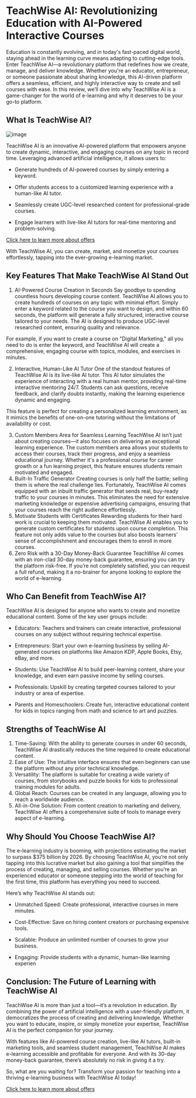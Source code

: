 # TeachWise AI: Revolutionizing Education with AI-Powered Interactive Courses
Education is constantly evolving, and in today's fast-paced digital world, staying ahead in the learning curve means adapting to cutting-edge tools. Enter TeachWise AI—a revolutionary platform that redefines how we create, manage, and deliver knowledge. Whether you're an educator, entrepreneur, or someone passionate about sharing knowledge, this AI-driven platform offers a seamless, efficient, and highly interactive way to create and sell courses with ease. In this review, we’ll dive into why TeachWise AI is a game-changer for the world of e-learning and why it deserves to be your go-to platform.
## What Is TeachWise AI?
![image](https://github.com/user-attachments/assets/17c22d55-8961-412b-9bd8-882a196fe6fb)

TeachWise AI is an innovative AI-powered platform that empowers anyone to create dynamic, interactive, and engaging courses on any topic in record time. Leveraging advanced artificial intelligence, it allows users to:

+ Generate hundreds of AI-powered courses by simply entering a keyword.
- Offer students access to a customized learning experience with a human-like AI tutor.
* Seamlessly create UGC-level researched content for professional-grade courses.
+ Engage learners with live-like AI tutors for real-time mentoring and problem-solving.

[Click here to learn more about offers](https://warriorplus.com/o2/a/mfrc4lm/0)

With TeachWise AI, you can create, market, and monetize your courses effortlessly, tapping into the ever-growing e-learning market.
## Key Features That Make TeachWise AI Stand Out
1. AI-Powered Course Creation in Seconds Say goodbye to spending countless hours developing course content. TeachWise AI allows you to create hundreds of courses on any topic with minimal effort. Simply enter a keyword related to the course you want to design, and within 60 seconds, the platform will generate a fully structured, interactive course tailored to your needs. The AI is designed to produce UGC-level researched content, ensuring quality and relevance.

For example, if you want to create a course on "Digital Marketing," all you need to do is enter the keyword, and TeachWise AI will create a comprehensive, engaging course with topics, modules, and exercises in minutes.


2. Interactive, Human-Like AI Tutor One of the standout features of TeachWise AI is its live-like AI tutor. This AI tutor simulates the experience of interacting with a real human mentor, providing real-time interactive mentoring 24/7. Students can ask questions, receive feedback, and clarify doubts instantly, making the learning experience dynamic and engaging.

This feature is perfect for creating a personalized learning environment, as it mimics the benefits of one-on-one tutoring without the limitations of availability or cost.

3. Custom Members Area for Seamless Learning TeachWise AI isn’t just about creating courses—it also focuses on delivering an exceptional learning experience. The custom members area allows your students to access their courses, track their progress, and enjoy a seamless educational journey. Whether it's a professional course for career growth or a fun learning project, this feature ensures students remain motivated and engaged.
4. Built-In Traffic Generator Creating courses is only half the battle; selling them is where the real challenge lies. Fortunately, TeachWise AI comes equipped with an inbuilt traffic generator that sends real, buy-ready traffic to your courses in minutes. This eliminates the need for extensive marketing knowledge or expensive advertising campaigns, ensuring that your courses reach the right audience effortlessly.
5. Motivate Students with Certificates Rewarding students for their hard work is crucial to keeping them motivated. TeachWise AI enables you to generate custom certificates for students upon course completion. This feature not only adds value to the courses but also boosts learners’ sense of accomplishment and encourages them to enroll in more courses.
6. Zero Risk with a 30-Day Money-Back Guarantee TeachWise AI comes with an iron-clad 30-day money-back guarantee, ensuring you can try the platform risk-free. If you’re not completely satisfied, you can request a full refund, making it a no-brainer for anyone looking to explore the world of e-learning.
## Who Can Benefit from TeachWise AI?
TeachWise AI is designed for anyone who wants to create and monetize educational content. Some of the key user groups include:

+ Educators: Teachers and trainers can create interactive, professional courses on any subject without requiring technical expertise.
- Entrepreneurs: Start your own e-learning business by selling AI-generated courses on platforms like Amazon KDP, Apple Books, Etsy, eBay, and more.
+ Students: Use TeachWise AI to build peer-learning content, share your knowledge, and even earn passive income by selling courses.
- Professionals: Upskill by creating targeted courses tailored to your industry or area of expertise.
+ Parents and Homeschoolers: Create fun, interactive educational content for kids in topics ranging from math and science to art and puzzles.
## Strengths of TeachWise AI
1. Time-Saving: With the ability to generate courses in under 60 seconds, TeachWise AI drastically reduces the time required to create educational content.
2. Ease of Use: The intuitive interface ensures that even beginners can use the platform without any prior technical knowledge.
3. Versatility: The platform is suitable for creating a wide variety of courses, from storybooks and puzzle books for kids to professional training modules for adults.
4. Global Reach: Courses can be created in any language, allowing you to reach a worldwide audience.
5. All-in-One Solution: From content creation to marketing and delivery, TeachWise AI offers a comprehensive suite of tools to manage every aspect of e-learning.
## Why Should You Choose TeachWise AI?
The e-learning industry is booming, with projections estimating the market to surpass $375 billion by 2026. By choosing TeachWise AI, you’re not only tapping into this lucrative market but also gaining a tool that simplifies the process of creating, managing, and selling courses. Whether you’re an experienced educator or someone stepping into the world of teaching for the first time, this platform has everything you need to succeed.

Here’s why TeachWise AI stands out:

+ Unmatched Speed: Create professional, interactive courses in mere minutes.
- Cost-Effective: Save on hiring content creators or purchasing expensive tools.
+ Scalable: Produce an unlimited number of courses to grow your business.
- Engaging: Provide students with a dynamic, human-like learning experien
## Conclusion: The Future of Learning with TeachWise AI
TeachWise AI is more than just a tool—it’s a revolution in education. By combining the power of artificial intelligence with a user-friendly platform, it democratizes the process of creating and delivering knowledge. Whether you want to educate, inspire, or simply monetize your expertise, TeachWise AI is the perfect companion for your journey.

With features like AI-powered course creation, live-like AI tutors, built-in marketing tools, and seamless student management, TeachWise AI makes e-learning accessible and profitable for everyone. And with its 30-day money-back guarantee, there’s absolutely no risk in giving it a try.

So, what are you waiting for? Transform your passion for teaching into a thriving e-learning business with TeachWise AI today!

[Click here to learn more about offers](https://warriorplus.com/o2/a/mfrc4lm/0)

